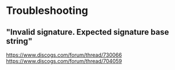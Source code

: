 # Troubleshooting

## "Invalid signature. Expected signature base string"
https://www.discogs.com/forum/thread/730066
https://www.discogs.com/forum/thread/704059
